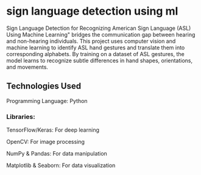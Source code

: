 # sign language detection using ml
Sign Language Detection for Recognizing American Sign Language (ASL) Using Machine Learning" bridges the communication gap between hearing and non-hearing individuals. This project uses computer vision and machine learning to identify ASL hand gestures and translate them into corresponding alphabets. By training on a dataset of ASL gestures, the model learns to recognize subtle differences in hand shapes, orientations, and movements.

## Technologies Used

Programming Language: Python

### Libraries:

TensorFlow/Keras: For deep learning

OpenCV: For image processing

NumPy & Pandas: For data manipulation

Matplotlib & Seaborn: For data visualization

